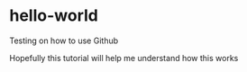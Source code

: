 # hello-world
Testing on how to use Github

Hopefully this tutorial will help me understand how this works
